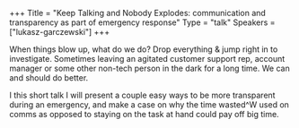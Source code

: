 +++
Title = "Keep Talking and Nobody Explodes: communication and transparency as part of emergency response"
Type = "talk"
Speakers = ["lukasz-garczewski"]
+++

When things blow up, what do we do? Drop everything & jump right in to investigate. Sometimes leaving an agitated customer support rep, account manager or some other non-tech person in the dark for a long time. We can and should do better.

I this short talk I will present a couple easy ways to be more transparent during an emergency, and make a case on why the time wasted^W used on comms as opposed to staying on the task at hand could pay off big time.
